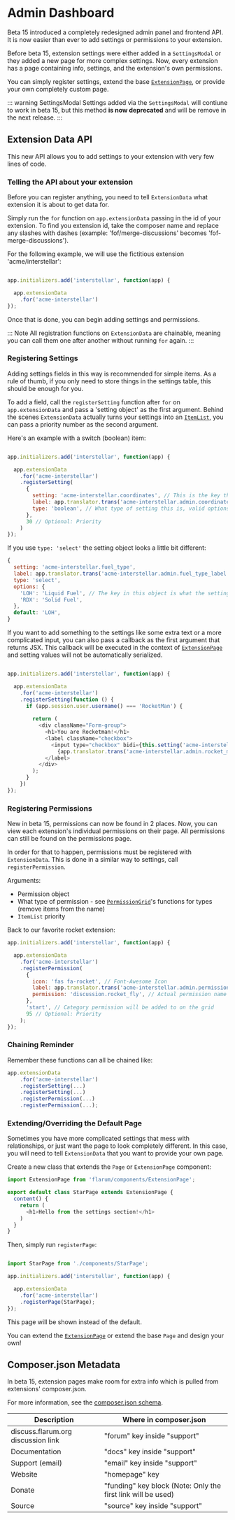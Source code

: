 # Admin Dashboard

Beta 15 introduced a completely redesigned admin panel and frontend API. It is now easier than ever to add settings or permissions to your extension.

Before beta 15, extension settings were either added in a `SettingsModal` or they added a new page for more complex settings. Now, every extension has a page containing info, settings, and the extension's own permissions.

You can simply register settings, extend the base [`ExtensionPage`](https://api.docs.flarum.org/js/master/class/src/admin/components/extensionpage.js~extensionpage), or provide your own completely custom page.

::: warning SettingsModal
Settings added via the `SettingsModal` will contiune to work in beta 15, but this method **is now deprecated** and will be remove in the next release.
:::

## Extension Data API

This new API allows you to add settings to your extension with very few lines of code.

### Telling the API about your extension

Before you can register anything, you need to tell `ExtensionData` what extension it is about to get data for. 

Simply run the `for` function on `app.extensionData` passing in the id of your extension. To find you extension id, take the composer name and replace any slashes with dashes (example: 'fof/merge-discussions' becomes 'fof-merge-discussions').

For the following example, we will use the fictitious extension 'acme/interstellar':

```js

app.initializers.add('interstellar', function(app) {

  app.extensionData
    .for('acme-interstellar')
});
```

Once that is done, you can begin adding settings and permissions. 

::: Note
All registration functions on `ExtensionData` are chainable, meaning you can call them one after another without running `for` again.
:::

### Registering Settings

Adding settings fields in this way is recommended for simple items. As a rule of thumb, if you only need to store things in the settings table, this should be enough for you.

To add a field, call the `registerSetting` function after `for` on `app.extensionData` and pass a 'setting object' as the first argument. Behind the scenes `ExtensionData` actually turns your settings into an [`ItemList`](https://api.docs.flarum.org/js/master/class/src/common/utils/itemlist.ts~itemlist), you can pass a priority number as the second argument. 

Here's an example with a switch (boolean) item:

```js

app.initializers.add('interstellar', function(app) {

  app.extensionData
    .for('acme-interstellar')
    .registerSetting(
      {
        setting: 'acme-interstellar.coordinates', // This is the key the settings will be saved under in the settings table in the database.
        label: app.translator.trans('acme-interstellar.admin.coordinates_label'), // The label to be shown letting the admin know what the setting does.
        type: 'boolean', // What type of setting this is, valid options are: boolean, text (or any other <input> tag type), and select. 
      },
      30 // Optional: Priority
    )
});
```

If you use `type: 'select'` the setting object looks a little bit different:

```js
{
  setting: 'acme-interstellar.fuel_type',
  label: app.translator.trans('acme-interstellar.admin.fuel_type_label'),
  type: 'select',
  options: {
    'LOH': 'Liquid Fuel', // The key in this object is what the setting will be stored as in the database, the value is the label the admin will see (remember to use translations if they make sense in your context).
    'RDX': 'Solid Fuel',
  },
  default: 'LOH',
}
```


If you want to add something to the settings like some extra text or a more complicated input, you can also pass a callback as the first argument that returns JSX. This callback will be executed in the context of [`ExtensionPage`](https://api.docs.flarum.org/js/master/class/src/admin/components/extensionpage.js~extensionpage) and setting values will not be automatically serialized.

```js

app.initializers.add('interstellar', function(app) {

  app.extensionData
    .for('acme-interstellar')
    .registerSetting(function () {
      if (app.session.user.username() === 'RocketMan') {
    
        return (
          <div className="Form-group">
            <h1>You are Rocketman!</h1>
            <label className="checkbox">
              <input type="checkbox" bidi={this.setting('acme-interstellar.rocket_man_setting')}/>
                {app.translator.trans('acme-interstellar.admin.rocket_man_label')}
            </label>
          </div>
        );
      }
    })
});
```

### Registering Permissions

New in beta 15, permissions can now be found in 2 places. Now, you can view each extension's individual permissions on their page. All permissions can still be found on the permissions page.

In order for that to happen, permissions must be registered with `ExtensionData`. This is done in a similar way to settings, call `registerPermission`. 

Arguments: 
 * Permission object
 * What type of permission - see [`PermissionGrid`](https://api.docs.flarum.org/js/master/class/src/admin/components/permissiongrid.js~permissiongrid)'s functions for types (remove items from the name)
 * `ItemList` priority
 
Back to our favorite rocket extension:

```js
app.initializers.add('interstellar', function(app) {

  app.extensionData
    .for('acme-interstellar')
    .registerPermission(
      {
        icon: 'fas fa-rocket', // Font-Awesome Icon
        label: app.translator.trans('acme-interstellar.admin.permissions.fly_rockets_label'), // Permission Label
        permission: 'discussion.rocket_fly', // Actual permission name stored in database (and used when checking permission).
      }, 
      'start', // Category permission will be added to on the grid
      95 // Optional: Priority
    );
});
```

### Chaining Reminder

Remember these functions can all be chained like:

```js
app.extensionData
    .for('acme-interstellar')
    .registerSetting(...)
    .registerSetting(...)
    .registerPermission(...)
    .registerPermission(...);
```

### Extending/Overriding the Default Page

Sometimes you have more complicated settings that mess with relationships, or just want the page to look completely different. In this case, you will need to tell `ExtensionData` that you want to provide your own page.

Create a new class that extends the `Page` or `ExtensionPage` component:

```js
import ExtensionPage from 'flarum/components/ExtensionPage';

export default class StarPage extends ExtensionPage {
  content() {
    return (
      <h1>Hello from the settings section!</h1>
    )
  }
}

```

Then, simply run `registerPage`:

```js

import StarPage from './components/StarPage';

app.initializers.add('interstellar', function(app) {

  app.extensionData
    .for('acme-interstellar')
    .registerPage(StarPage);
});
```

This page will be shown instead of the default.

You can extend the [`ExtensionPage`](https://api.docs.flarum.org/js/master/class/src/admin/components/extensionpage.js~extensionpage) or extend the base `Page` and design your own!

## Composer.json Metadata

In beta 15, extension pages make room for extra info which is pulled from extensions' composer.json.

For more information, see the [composer.json schema](https://getcomposer.org/doc/04-schema.md).

| Description                       | Where in composer.json                 |
| --------------------------------- | -------------------------------------- |
| discuss.flarum.org discussion link | "forum" key inside "support"           |
| Documentation                     | "docs" key inside "support"            |
| Support (email)                   | "email" key inside "support"           |
| Website                           | "homepage" key                         |
| Donate                            | "funding" key block (Note: Only the first link will be used) |
| Source                            | "source" key inside "support"          |
